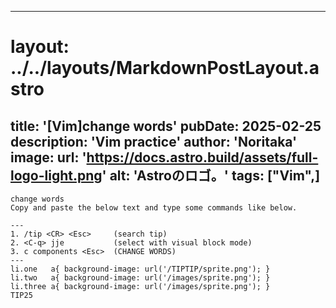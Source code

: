 
---
# layout: ../../layouts/MarkdownPostLayout.astro
title: '[Vim]change words'
pubDate: 2025-02-25
description: 'Vim practice'
author: 'Noritaka'
image:
    url: 'https://docs.astro.build/assets/full-logo-light.png'
    alt: 'Astroのロゴ。'
tags: ["Vim",]
---

```
change words
Copy and paste the below text and type some commands like below.

---
1. /tip <CR> <Esc>     (search tip)
2. <C-q> jje           (select with visual block mode)
3. c components <Esc>  (CHANGE WORDS)
---
li.one   a{ background-image: url('/TIPTIP/sprite.png'); }
li.two   a{ background-image: url('/images/sprite.png'); }
li.three a{ background-image: url('/images/sprite.png'); }
TIP25
